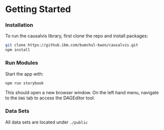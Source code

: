 # Getting Started

### Installation

To run the causalvis library, first clone the repo and install packages:

```bash
git clone https://github.ibm.com/bumchul-kwon/causalvis.git
npm install
```

### Run Modules

Start the app with:

```bash
npm run storybook
```

This should open a new browser window. On the left hand menu, navigate to the `DAG` tab to access the DAGEditor tool.

### Data Sets

All data sets are located under `./public`